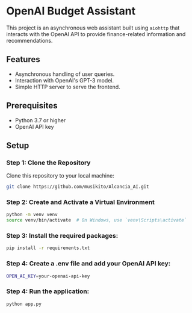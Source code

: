 # OpenAI Budget Assistant

This project is an asynchronous web assistant built using `aiohttp` that interacts with the OpenAI API to provide finance-related information and recommendations.

## Features

- Asynchronous handling of user queries.
- Interaction with OpenAI's GPT-3 model.
- Simple HTTP server to serve the frontend.

## Prerequisites

- Python 3.7 or higher
- OpenAI API key

## Setup

### Step 1: Clone the Repository

Clone this repository to your local machine:

```bash
git clone https://github.com/musikito/Alcancia_AI.git
```
### Step 2: Create and Activate a Virtual Environment 
```bash
python -m venv venv
source venv/bin/activate  # On Windows, use `venv\Scripts\activate`
```
### Step 3: Install the required packages:
``` bash
pip install -r requirements.txt
```
### Step 4: Create a .env file and add your OpenAI API key:
```bash
OPEN_AI_KEY=your-openai-api-key
```
### Step 4: Run the application:
```bash
python app.py
```

